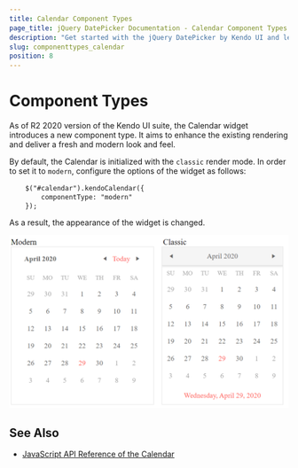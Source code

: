 ```yaml
---
title: Calendar Component Types
page_title: jQuery DatePicker Documentation - Calendar Component Types
description: "Get started with the jQuery DatePicker by Kendo UI and learn how to enable the modern component type."
slug: componenttypes_calendar
position: 8
---
```


# Component Types

As of R2 2020 version of the Kendo UI suite, the Calendar widget introduces a new component type. It aims to enhance the existing rendering and deliver a fresh and modern look and feel. 

By default, the Calendar is initialized with the `classic` render mode. In order to set it to `modern`, configure the options of the widget as follows:

```
    $("#calendar").kendoCalendar({
        componentType: "modern"
    });
```

As a result, the appearance of the widget is changed. 

![Kendo UI for jQuery Calendar Comparison between the content types](classic-modern-calendar-rendering.png)

## See Also

* [JavaScript API Reference of the Calendar](/api/javascript/ui/calendar)
